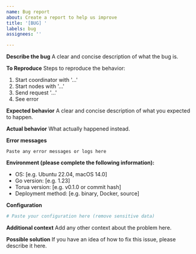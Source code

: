```yaml
---
name: Bug report
about: Create a report to help us improve
title: '[BUG] '
labels: bug
assignees: ''

---
```


**Describe the bug**
A clear and concise description of what the bug is.

**To Reproduce**
Steps to reproduce the behavior:
1. Start coordinator with '...'
2. Start nodes with '...'
3. Send request '...'
4. See error

**Expected behavior**
A clear and concise description of what you expected to happen.

**Actual behavior**
What actually happened instead.

**Error messages**
```
Paste any error messages or logs here
```

**Environment (please complete the following information):**
 - OS: [e.g. Ubuntu 22.04, macOS 14.0]
 - Go version: [e.g. 1.23]
 - Torua version: [e.g. v0.1.0 or commit hash]
 - Deployment method: [e.g. binary, Docker, source]

**Configuration**
```yaml
# Paste your configuration here (remove sensitive data)
```

**Additional context**
Add any other context about the problem here.

**Possible solution**
If you have an idea of how to fix this issue, please describe it here.